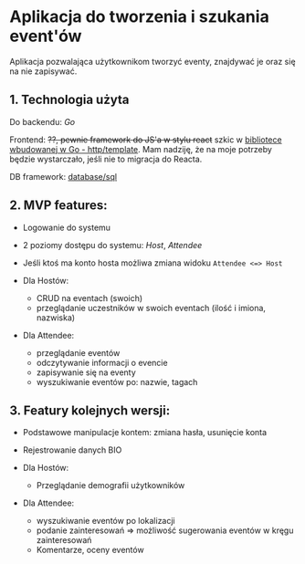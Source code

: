 # Aplikacja do tworzenia i szukania event'ów

Aplikacja pozwalająca użytkownikom tworzyć eventy, znajdywać je oraz się na nie zapisywać.

## 1. Technologia użyta
Do backendu: *Go*

Frontend: ~~??, pewnie framework do JS'a w stylu react~~ szkic w [bibliotece wbudowanej w Go - http/template](https://pkg.go.dev/html/template). Mam nadziję, że na moje potrzeby będzie wystarczało, jeśli nie to migracja do Reacta.

DB framework: [database/sql](https://pkg.go.dev/database/sql)

## 2. MVP features:
 - Logowanie do systemu
 - 2 poziomy dostępu do systemu: *Host*, *Attendee*
 - Jeśli ktoś ma konto hosta możliwa zmiana widoku `Attendee <=> Host`
 - Dla Hostów:
   - CRUD na eventach (swoich)
   - przeglądanie uczestników w swoich eventach (ilość i imiona, nazwiska)

 - Dla Attendee:
   - przeglądanie eventów
   - odczytywanie informacji o evencie 
   - zapisywanie się na eventy
   - wyszukiwanie eventów po: nazwie, tagach

## 3. Featury kolejnych wersji:
 - Podstawowe manipulacje kontem: zmiana hasła, usunięcie konta
 - Rejestrowanie danych BIO 
 - Dla Hostów:
   - Przeglądanie demografii użytkowników

 - Dla Attendee:
   - wyszukiwanie eventów po lokalizacji
   - podanie zainteresowań => możliwość sugerowania eventów w kręgu zainteresowań
   - Komentarze, oceny eventów
